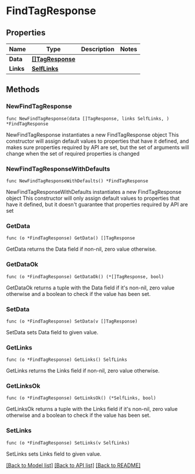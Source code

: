 # FindTagResponse

## Properties

Name | Type | Description | Notes
------------ | ------------- | ------------- | -------------
**Data** | [**[]TagResponse**](TagResponse.md) |  | 
**Links** | [**SelfLinks**](SelfLinks.md) |  | 

## Methods

### NewFindTagResponse

`func NewFindTagResponse(data []TagResponse, links SelfLinks, ) *FindTagResponse`

NewFindTagResponse instantiates a new FindTagResponse object
This constructor will assign default values to properties that have it defined,
and makes sure properties required by API are set, but the set of arguments
will change when the set of required properties is changed

### NewFindTagResponseWithDefaults

`func NewFindTagResponseWithDefaults() *FindTagResponse`

NewFindTagResponseWithDefaults instantiates a new FindTagResponse object
This constructor will only assign default values to properties that have it defined,
but it doesn't guarantee that properties required by API are set

### GetData

`func (o *FindTagResponse) GetData() []TagResponse`

GetData returns the Data field if non-nil, zero value otherwise.

### GetDataOk

`func (o *FindTagResponse) GetDataOk() (*[]TagResponse, bool)`

GetDataOk returns a tuple with the Data field if it's non-nil, zero value otherwise
and a boolean to check if the value has been set.

### SetData

`func (o *FindTagResponse) SetData(v []TagResponse)`

SetData sets Data field to given value.


### GetLinks

`func (o *FindTagResponse) GetLinks() SelfLinks`

GetLinks returns the Links field if non-nil, zero value otherwise.

### GetLinksOk

`func (o *FindTagResponse) GetLinksOk() (*SelfLinks, bool)`

GetLinksOk returns a tuple with the Links field if it's non-nil, zero value otherwise
and a boolean to check if the value has been set.

### SetLinks

`func (o *FindTagResponse) SetLinks(v SelfLinks)`

SetLinks sets Links field to given value.



[[Back to Model list]](../README.md#documentation-for-models) [[Back to API list]](../README.md#documentation-for-api-endpoints) [[Back to README]](../README.md)


